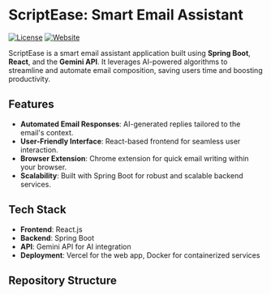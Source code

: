 # ScriptEase: Smart Email Assistant

[![License](https://img.shields.io/badge/license-MIT-blue.svg)](LICENSE)
[![Website](https://img.shields.io/badge/website-live-brightgreen)](https://script-ease.vercel.app)

ScriptEase is a smart email assistant application built using **Spring Boot**, **React**, and the **Gemini API**. It leverages AI-powered algorithms to streamline and automate email composition, saving users time and boosting productivity.

## Features
- **Automated Email Responses**: AI-generated replies tailored to the email's context.
- **User-Friendly Interface**: React-based frontend for seamless user interaction.
- **Browser Extension**: Chrome extension for quick email writing within your browser.
- **Scalability**: Built with Spring Boot for robust and scalable backend services.

## Tech Stack
- **Frontend**: React.js
- **Backend**: Spring Boot
- **API**: Gemini API for AI integration
- **Deployment**: Vercel for the web app, Docker for containerized services

## Repository Structure
